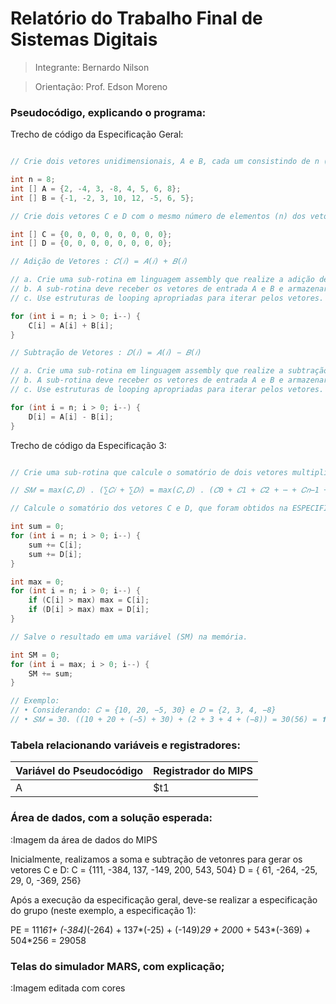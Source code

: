 # Relatório do Trabalho Final de Sistemas Digitais

> Integrante: Bernardo Nilson

> Orientação: Prof. Edson Moreno

### Pseudocódigo, explicando o programa:

Trecho de código da Especificação Geral:

~~~java

// Crie dois vetores unidimensionais, A e B, cada um consistindo de n (onde n >= 8) inteiros aleatórios com sinal

int n = 8;
int [] A = {2, -4, 3, -8, 4, 5, 6, 8};
int [] B = {-1, -2, 3, 10, 12, -5, 6, 5};

// Crie dois vetores C e D com o mesmo número de elementos (n) dos vetores A e B. Todas as posições dos vetores C e D devem ser inicializados com zero.

int [] C = {0, 0, 0, 0, 0, 0, 0, 0};
int [] D = {0, 0, 0, 0, 0, 0, 0, 0};

// Adição de Vetores : 𝐶(𝑖) = 𝐴(𝑖) + 𝐵(𝑖)

// a. Crie uma sub-rotina em linguagem assembly que realize a adição de vetores.
// b. A sub-rotina deve receber os vetores de entrada A e B e armazenar o resultado em um novo vetor C.
// c. Use estruturas de looping apropriadas para iterar pelos vetores.

for (int i = n; i > 0; i--) {
    C[i] = A[i] + B[i];
}

// Subtração de Vetores : 𝐷(𝑖) = 𝐴(𝑖) − 𝐵(𝑖)

// a. Crie uma sub-rotina em linguagem assembly que realize a subtração de vetores.
// b. A sub-rotina deve receber os vetores de entrada A e B e armazenar o resultado em um novo vetor D.
// c. Use estruturas de looping apropriadas para iterar pelos vetores.

for (int i = n; i > 0; i--) {
    D[i] = A[i] - B[i];
}

~~~

Trecho de código da Especificação 3:

~~~java

// Crie uma sub-rotina que calcule o somatório de dois vetores multiplicado pelo valor máximo deles (SM → máximo vezes somatório).

// 𝑆𝑀 = max(𝐶,𝐷) . (∑𝐶𝑖 + ∑𝐷𝑖) = max(𝐶,𝐷) . (𝐶0 + 𝐶1 + 𝐶2 + ⋯ + 𝐶𝑛−1 + 𝐷0 + 𝐷1 + 𝐷2 + ⋯ + 𝐷𝑛−1)

// Calcule o somatório dos vetores C e D, que foram obtidos na ESPECIFICAÇÃO GERAL, multiplicado pelo valor máximo deles.

int sum = 0;
for (int i = n; i > 0; i--) {
    sum += C[i];
    sum += D[i];
}

int max = 0;
for (int i = n; i > 0; i--) {
    if (C[i] > max) max = C[i];
    if (D[i] > max) max = D[i];
}

// Salve o resultado em uma variável (SM) na memória.

int SM = 0;
for (int i = max; i > 0; i--) {
    SM += sum;
}

// Exemplo:
// • Considerando: 𝐶 = {10, 20, −5, 30} e 𝐷 = {2, 3, 4, −8}
// • 𝑆𝑀 = 30. ((10 + 20 + (−5) + 30) + (2 + 3 + 4 + (−8)) = 30(56) = 𝟏𝟔𝟖0

~~~

### Tabela relacionando variáveis e registradores:

| Variável do Pseudocódigo | Registrador do MIPS |
| -- | -- |
| A | $t1 |

### Área de dados, com a solução esperada:

:Imagem da área de dados do MIPS

Inicialmente, realizamos a soma e subtração de vetonres para gerar os vetores C e D:
C = {111, -384, 137, -149, 200, 543, 504}
D = { 61, -264, -25, 29, 0, -369, 256}

Após a execução da especificação geral, deve-se realizar a especificação do grupo (neste exemplo, a especificação 1):

PE = 111*61+ (-384)*(-264) + 137*(-25) + (-149)*29 + 200*0 + 543*(-369) + 504*256 = 29058

### Telas do simulador MARS, com explicação;

:Imagem editada com cores